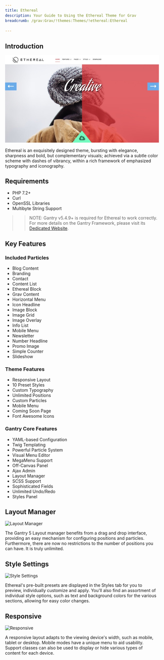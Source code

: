 ```yaml
---
title: Ethereal
description: Your Guide to Using the Ethereal Theme for Grav
breadcrumb: /grav:Grav/!themes:Themes/!ethereal:Ethereal

---
```


Introduction
-----

![](assets/ethereal.jpeg)

Ethereal is an exquisitely designed theme, bursting with elegance, sharpness and bold, but complementary visuals; achieved via a subtle color scheme with dashes of vibrancy, within a rich framework of emphasized typography and iconography.

Requirements
-----
* PHP 7.2+
* Curl
* OpenSSL Libraries
* Multibyte String Support

>> NOTE: Gantry v5.4.9+ is required for Ethereal to work correctly. For more details on the Gantry Framework, please visit its [Dedicated Website](http://gantry.org).

Key Features
-----

### Included Particles

* Blog Content
* Branding
* Contact
* Content List
* Ethereal Block
* Grav Content
* Horizontal Menu
* Icon Headline
* Image Block
* Image Grid
* Image Overlay
* Info List
* Mobile Menu
* Newsletter
* Number Headline
* Promo Image
* Simple Counter
* Slideshow

### Theme Features

* Responsive Layout
* 10 Preset Styles
* Custom Typography
* Unlimited Positions
* Custom Particles
* Mobile Menu
* Coming Soon Page
* Font Awesome Icons 

### Gantry Core Features

* YAML-based Configuration
* Twig Templating
* Powerful Particle System
* Visual Menu Editor
* MegaMenu Support
* Off-Canvas Panel
* Ajax Admin
* Layout Manager
* SCSS Support
* Sophisticated Fields
* Unlimited Undo/Redo
* Styles Panel

## Layout Manager

![Layout Manager](ft-2.jpg)

The Gantry 5 Layout manager benefits from a drag and drop interface, providing an easy mechanism for configuring positions and particles. Furthermore, there are now no restrictions to the number of positions you can have. It is truly unlimited.

## Style Settings

![Style Settings](ft-3.jpg)

Ethereal's pre-built presets are displayed in the Styles tab for you to preview, individually customize and apply. You'll also find an assortment of individual style options, such as text and background colors for the various sections, allowing for easy color changes.

## Responsive

![Responsive](ft-4.jpg)

A responsive layout adapts to the viewing device's width, such as mobile, tablet or desktop. Mobile modes have a unique menu to aid usability. Support classes can also be used to display or hide various types of content for each device.
